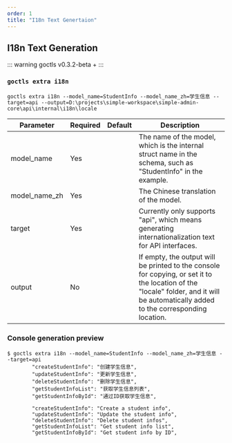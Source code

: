 ```yaml
---
order: 1
title: "I18n Text Genertaion"
---
```


## I18n Text Generation

::: warning
goctls v0.3.2-beta +
:::

### `goctls extra i18n`

```shell
goctls extra i18n --model_name=StudentInfo --model_name_zh=学生信息 --target=api --output=D:\projects\simple-workspace\simple-admin-core\api\internal\i18n\locale
```

| Parameter     | Required | Default | Description                                                                                                                                                                          |
| ------------- | -------- | ------- | ------------------------------------------------------------------------------------------------------------------------------------------------------------------------------------ |
| model_name    | Yes      |         | The name of the model, which is the internal struct name in the schema, such as "StudentInfo" in the example.                                                                        |
| model_name_zh | Yes      |         | The Chinese translation of the model.                                                                                                                                                |
| target        | Yes      |         | Currently only supports "api", which means generating internationalization text for API interfaces.                                                                                  |
| output        | No       |         | If empty, the output will be printed to the console for copying, or set it to the location of the "locale" folder, and it will be automatically added to the corresponding location. |

### Console generation preview

```text
$ goctls extra i18n --model_name=StudentInfo --model_name_zh=学生信息 --target=api
        "createStudentInfo": "创建学生信息",
        "updateStudentInfo": "更新学生信息",
        "deleteStudentInfo": "删除学生信息",
        "getStudentInfoList": "获取学生信息列表",
        "getStudentInfoById": "通过ID获取学生信息",

        "createStudentInfo": "Create a student info",
        "updateStudentInfo": "Update the student info",
        "deleteStudentInfo": "Delete student infos",
        "getStudentInfoList": "Get student info list",
        "getStudentInfoById": "Get student info by ID",
```
